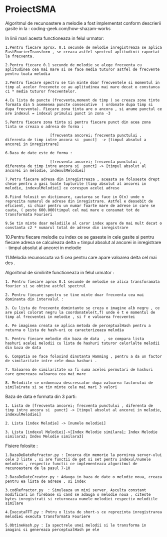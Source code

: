 # ProiectSMA
Algoritmul de recunoastere a melodie a fost implementat conform descrierii gasite in la : coding-geek.com/how-shazam-works


In linii mari acesta functioneaza in felul urmator:

	1.Pentru fiecare aprox. 0.1 secunde de melodie inregistreaza se aplica FastFourierTransform , se creaza astfel spectrul aplitudinii raportat la frecventa.
  
	2.Pentru fiecare 0.1 secunde de melodie se alege frecventa cu aplitudinea cea mai mare si se face media tuturor astfel de frecvente pentru toata melodia
  
	3.Pentru fiecare spectru se tin minte doar frecventele si momentul in timp al acelor frecvnete ce au aplitudinea mai mare decat o constanca c1 * media tuturor frecventelor.
  
	4.Cu lista de puncte (frecventa,moment de timp ) se creaza zone tinte formata din 5 asemenea puncte consecutive  ( ordonate dupa timp si dupa frecventa). Fiecare zona tinta are o ancora , si anume punctul ce are indexul = indexul primului punct in zona -3
  
	5.Pentru fiecare zona tinta si pentru fiecare punct din acea zona tinta se creaza o adresa de forma :
  
						[frecventa ancorei; frecventa punctului , diferenta de timp intre ancora si  punct]  -> [timpul absolut a ancorei in inregistrare]
            
	6.Baza de date este de forma :
  
						[frecventa ancorei; frecventa punctului , diferenta de timp intre ancora si  punct] -> [timpul absolut al ancorei in melodie, indexulMelodiei]
            
	7.Petru fiecare adresa din inregistreaza , aceasta se foloseste drept cheie pentru a gasi toate tuplurile [timp absolut al ancorei in melodie, indexulMelodiei] ce corespun acelei adrese
  
	8.Fiind folosit un dictionare, cautarea se face in O(n) unde n reprezita numarul de adrese din inregistrare. Astfel e deosebit de eficient, si chiar pentru un numar foarte mare de adrese in care se cauta, ( peste 600.000)timpul cel mai mare e consumat tot de transformata Fourieri
  
	9.Se tin minte doar melodiile al caror index apare de mai mult decat o constanta c2 * numarul total de adrese din inregistrare
  
  10.Pentru fiecare melodie cu index ce se gaseste in cele gasite si pentru fiecare adresa se calculeaza delta = timpul absolut al ancorei in inregistrare - timpul absolut al ancorei in melodie
  
  11.Melodia recunoscuta va fi cea pentru care apare valoarea delta cel mai des .
  
  
Algoritmul de similirite functioneaza in felul urmator :

	1. Pentru fiecare aprox 0.1 secunde de melodie se alica transforamata fourier si se obtine astfel spectrul
  
	2. Pentru fiecare spectru se tine minte doar frecventa cea mai dominanta din intervalul :
  
	3. Cu lista de frecvente domintante se creza o imagine alb negru , ce are pixel colorat negru la coordonatele(t,f) unde e t e momentul de timp al frecventei in melodie , si f e valoarea frecventei
  
	4. Pe imaginea creata se aplica metoda de perceptualHash pentru a returna o lista de hash-uri ce caracterizeaza melodia
  
	5. Pentru fiecare melodie din baza de data  , se compara lista  hashuri acelei melodii cu lista de hashuri tuturor celorlalte melodii din baza de data
  
	6. Compatia se face folosind dinstanta Hamming , pentru a da un factor de similaritate intre cele doua hashuri .
  
	7. Valoarea de similaritate va fi suma acelei permutari de hashuri care genereaza valoarea cea mai mare
  
	8. Melodiile se ordoneaza descrescator dupa valoarea factorului de similairate si se tin minte cele mai mari 3 valori
	
  
Baza de data e formata din 3 parti:

	1. Lista de [frecventa ancorei; frecventa punctului , diferenta de timp intre ancora si  punct] -> [timpul absolut al ancorei in melodie, indexulMelodiei]
  
	2. Lista [index Melodie] -> [numele melodiei]
  
	3. Lista [indexul Melodiei]->[Index Melodie similara1; Index Melodie similara2; Index Melodie similara3]
  
	
Fisiere folosite :

	1.BazaDeDateRefractor.py : Incarca din memorie la pornirea server-ului cele 3 liste , si are functii de get si set pentru indexul/numele melodiei , respectiv functii ce implementeaza algoritmul de recunoastere de la pasul 7-10
  
	2.BazaDeDateCreator.py : Adauga in baza de date o melodie noua, creaza pentru ea lista de adrese , si index
  
	3.codRefractor.py  : Simuleaza un mini server. Asculta constant modificari in firebase si cand se adauga o melodie noua , citeste bytes inregistrati si returneaza numele melodiei respectiv melodiile similare
  
	4.ExecutaFFT.py : Pntru o lista de short-s ce reprezinta inregistrarea melodiei executa transformata Fouriere
  
	5.ObtineHash.py : Ia spectrele unei melodii si le transforma in imagini si genereaza perceptualHash pe ele
  
	

	
	
